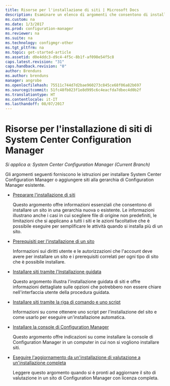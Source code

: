 ```yaml
---
title: Risorse per l'installazione di siti | Microsoft Docs
description: Esaminare un elenco di argomenti che consentono di installare System Center Configuration Manager o di aggiungere siti alla gerarchia.
ms.custom: na
ms.date: 1/3/2017
ms.prod: configuration-manager
ms.reviewer: na
ms.suite: na
ms.technology: configmgr-other
ms.tgt_pltfrm: na
ms.topic: get-started-article
ms.assetid: d0e4ddc3-d9c4-4f5c-8b1f-af098e54f5c8
caps.latest.revision: "31"
caps.handback.revision: "0"
author: Brenduns
ms.author: brenduns
manager: angrobe
ms.openlocfilehash: 75511c744d7d2bae960273c845ce68f06a82b697
ms.sourcegitcommit: 51fc48fb023f1e8d995c6c4eacfda7dbec4d0b2f
ms.translationtype: HT
ms.contentlocale: it-IT
ms.lasthandoff: 08/07/2017
---
```

# <a name="resources-for-installing-system-center-configuration-manager-sites"></a>Risorse per l'installazione di siti di System Center Configuration Manager

*Si applica a: System Center Configuration Manager (Current Branch)*

Gli argomenti seguenti forniscono le istruzioni per installare System Center Configuration Manager o aggiungere siti alla gerarchia di Configuration Manager esistente.

- [Preparare l'installazione di siti](prepare-to-install-sites.md)

  Questo argomento offre informazioni essenziali che consentono di installare un sito in una gerarchia nuova o esistente. Le informazioni illustrano anche i casi in cui scegliere file di origine non predefiniti, le limitazioni che si applicano a tutti i siti e le azioni facoltative che è possibile eseguire per semplificare le attività quando si installa più di un sito.

- [Prerequisiti per l'installazione di un sito](prerequisites-for-installing-sites.md)

  Informazioni sui diritti utente e le autorizzazioni che l'account deve avere per installare un sito e i prerequisiti correlati per ogni tipo di sito che è possibile installare.

- [Installare siti tramite l'Installazione guidata](use-the-setup-wizard-to-install-sites.md)

  Questo argomento illustra l'installazione guidata di siti e offre informazioni dettagliate sulle opzioni che potrebbero non essere chiare nell'interfaccia utente della procedura guidata.  

- [Installare siti tramite la riga di comando e uno script](use-a-command-line-to-install-sites.md)

  Informazioni su come ottenere uno script per l'installazione del sito e come usarlo per eseguire un'installazione automatica.

- [Installare la console di Configuration Manager](install-consoles.md)

  Questo argomento offre indicazioni su come installare la console di Configuration Manager in un computer in cui non si vogliono installare siti.

- [Eseguire l'aggiornamento da un'installazione di valutazione a un'installazione completa](upgrade-an-evaluation-install-to-a-full-install.md)

  Leggere questo argomento quando si è pronti ad aggiornare il sito di valutazione in un sito di Configuration Manager con licenza completa.
